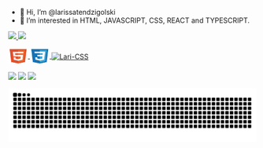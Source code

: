 - 👋 Hi, I’m @larissatendzigolski
- 👀 I’m interested in HTML, JAVASCRIPT, CSS, REACT and TYPESCRIPT.



<div>
  <a href="https://github.com/larissatendzigolski">
  <img height="180em" src="https://github-readme-stats.vercel.app/api?username=larissatendzigolski&show_icons=true&theme=dracula&include_all_commits=true&count_private=true"/>
  <img height="180em" src="https://github-readme-stats.vercel.app/api/top-langs/?username=larissatendzigolski&layout=compact&langs_count=7&theme=dracula"/>
</div>
<div style="display: inline_block"><br>
  <img align="center" alt="Lari-HTML" height="30" width="40" src="https://raw.githubusercontent.com/devicons/devicon/master/icons/html5/html5-original.svg">
  <img align="center" alt="Lari-CSS" height="30" width="40" src="https://raw.githubusercontent.com/devicons/devicon/master/icons/css3/css3-original.svg">
  <img align="center" alt="Lari-CSS" height="30" width="40" src="https://cdn.jsdelivr.net/gh/devicons/devicon/icons/javascript/javascript-original.svg"/>        
</div>
  
<br>

  
<div> 
  <a href="https://instagram.com/larissatendzigolski" target="_blank"><img src="https://img.shields.io/badge/-Instagram-%23E4405F?style=for-the-badge&logo=instagram&logoColor=white" target="_blank"></a> 
  <a href ="mailto:larytendzigolski@gmail.com"><img src="https://img.shields.io/badge/Gmail-D14836?style=for-the-badge&logo=gmail&logoColor=white" target="_blank"></a>
  <a href="https://www.linkedin.com/in/larissa-tendzigolski-127a0390/" target="_blank"><img src="https://img.shields.io/badge/-LinkedIn-%230077B5?style=for-the-badge&logo=linkedin&logoColor=white" target="_blank"></a> 


  
  ![Snake animation](https://github.com/larissatendzigolski/larissatendzigolski/blob/output/github-contribution-grid-snake.svg)
</div> 
